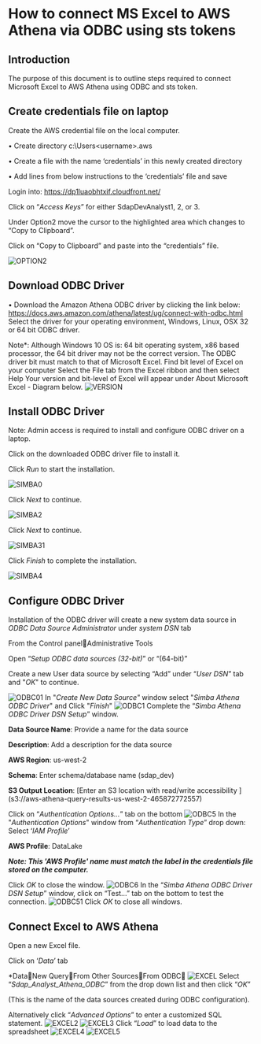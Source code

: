 # How to connect MS Excel to AWS Athena via ODBC using sts tokens
## Introduction

The purpose of this document is to outline steps required to connect Microsoft Excel to AWS Athena using ODBC and sts token. 

## Create credentials file on laptop
Create the AWS credential file on the local computer.

•	Create directory c:\Users\<username>\.aws

•	Create a file with the name ‘credentials’ in this newly created directory

•	Add lines from below instructions to the ‘credentials’ file and save

Login into: https://dp1luaobhtxif.cloudfront.net/

Click on “*Access Keys*” for either SdapDevAnalyst1, 2, or 3.

Under Option2 move the cursor to the highlighted area which changes to “Copy to Clipboard”.  

Click on “Copy to Clipboard” and paste into the “credentials” file.

  ![OPTION2](images/credentials.png) 

## Download ODBC Driver
•	Download the Amazon Athena ODBC driver by clicking the link below:
https://docs.aws.amazon.com/athena/latest/ug/connect-with-odbc.html
Select the driver for your operating environment, Windows, Linux, OSX 32 or 64 bit ODBC driver.

Note*: Although Windows 10 OS is: 64 bit operating system, x86 based processor, the 64 bit driver may not be the correct version.
The ODBC driver bit must match to that of Microsoft Excel.
Find bit level of Excel on your computer
Select the File tab from the Excel ribbon and then select Help
Your version and bit-level of Excel will appear under About Microsoft Excel - Diagram below.
![VERSION](images/excel-version.png)
## Install ODBC Driver
Note: Admin access is required to install and configure ODBC driver on a laptop.

Click on the downloaded ODBC driver file to install it.

Click *Run* to start the installation.

  ![SIMBA0](images/simba-install.png)
  
Click *Next* to continue.

  ![SIMBA2](images/simba-install2.png)

Click *Next* to continue.

  ![SIMBA31](images/simba-install31.png)
  
Click *Finish* to complete the installation.

  ![SIMBA4](images/simba-install4.png)  

## Configure ODBC Driver
Installation of the ODBC driver will create a new system data source in *ODBC Data Source Administrator* under *system DSN* tab

From the Control panelAdministrative Tools

Open “*Setup ODBC data sources (32-bit)*” or “(64-bit)”

Create a new User data source by selecting “Add” under “*User DSN*” tab and "*OK*" to continue.

  ![ODBC01](images/configure-ODBC01.png)
In "*Create New Data Source"* window select "*Simba Athena ODBC Driver*" and Click "*Finish*"
  ![ODBC1](images/configure-ODBC1.png)
Complete the “*Simba Athena ODBC Driver DSN Setup*” window.

**Data Source Name**: Provide a name for the data source

**Description**: Add a description for the data source

**AWS Region**: us-west-2

**Schema**: Enter schema/database name (sdap_dev)

**S3 Output Location**: [Enter an S3 location with read/write accessibility ]
(s3://aws-athena-query-results-us-west-2-465872772557)

Click on “*Authentication Options…*” tab on the bottom
  ![ODBC5](images/configure-ODBC5.png)
In the "*Authentication Options*" window from “*Authentication Type*” drop down: Select ‘*IAM Profile*’ 

**AWS Profile**: DataLake

***Note: This 'AWS Profile' name must match the label in the credentials file stored on the computer.***

Click *OK* to close the window.
  ![ODBC6](images/configure-ODBC6.png)
In the “*Simba Athena ODBC Driver DSN Setup*” window, click on “Test…” tab on the bottom to test the connection.
  ![ODBC51](images/configure-ODBC51.png)
Click *OK* to close all windows.

## Connect Excel to AWS Athena

Open a new Excel file.

Click on ‘*Data*’ tab

*DataNew QueryFrom Other SourcesFrom ODBC
  ![EXCEL](images/excel-connect.png)
Select “*Sdap_Analyst_Athena_ODBC*” from the drop down list and then click “*OK*”

(This is the name of the data sources created during ODBC configuration).

Alternatively click “*Advanced Options*” to enter a customized SQL statement.
  ![EXCEL2](images/excel-connect2.png)
  ![EXCEL3](images/excel-connect3.png)
Click “*Load*” to load data to the spreadsheet
  ![EXCEL4](images/excel-connect4.png)
  ![EXCEL5](images/excel-connect5.png)
